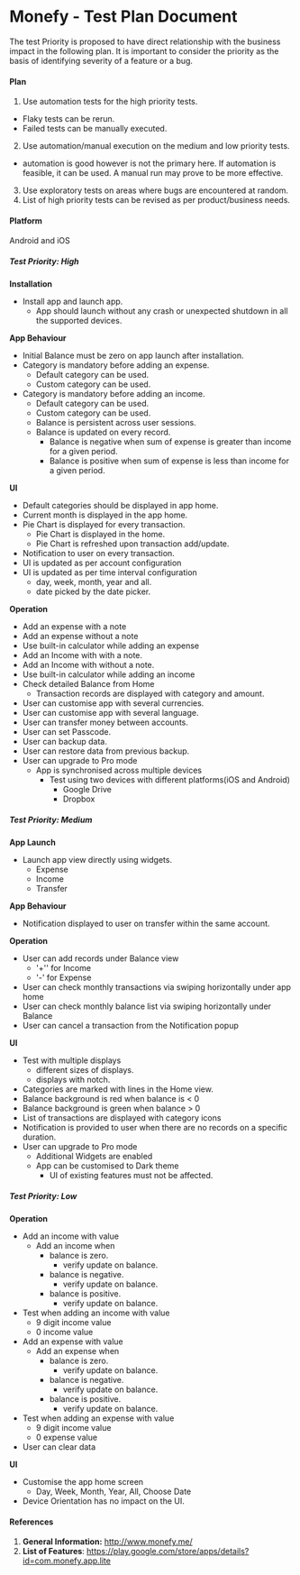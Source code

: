 # **Monefy** - Test Plan Document

The test Priority is proposed to have direct relationship with the business impact in the following plan. It is important to consider the priority as the basis of identifying severity of a feature or a bug.

#### Plan

1. Use automation tests for the high priority tests.
- Flaky tests can be rerun.
- Failed tests can be manually executed.
2. Use automation/manual execution on the medium and low priority tests.
- automation is good however is not the primary here. If automation is feasible, it can be used. A manual run may prove to be more effective.
3. Use exploratory tests on areas where bugs are encountered at random.
4. List of high priority tests can be revised as per product/business needs.

#### Platform
Android and iOS

##### Test Priority: High

**Installation**
- Install app and launch app.
  - App should launch without any crash or unexpected shutdown in all the supported devices.

**App Behaviour**
  - Initial Balance must be zero on app launch after installation.
  - Category is mandatory before adding an expense.
    - Default category can be used.
    - Custom category can be used.
  - Category is mandatory before adding an income.
    - Default category can be used.
    - Custom category can be used.
    - Balance is persistent across user sessions.
    - Balance is updated on every record.
      - Balance is negative when sum of expense is greater than income for a given period.
      - Balance is positive when sum of expense is less than income for a given period.  

**UI**  
  - Default categories should be displayed in app home.
  - Current month is displayed in the app home.
  - Pie Chart is displayed for every transaction.
    - Pie Chart is displayed in the home.
    - Pie Chart is refreshed upon transaction add/update.
  - Notification to user on every transaction.
  - UI is updated as per account configuration
  - UI is updated as per time interval configuration
    - day, week, month, year and all.
    - date picked by the date picker.

**Operation**
  - Add an expense with a note
  - Add an expense without a note
  - Use built-in calculator while adding an expense
  - Add an Income with with a note.
  - Add an Income with without a note.
  - Use built-in calculator while adding an income
  - Check detailed Balance from Home
      - Transaction records are displayed with category and amount.
  - User can customise app with several currencies.
  - User can customise app with several language.
  - User can transfer money between accounts.
  - User can set Passcode.
  - User can backup data.
  - User can restore data from previous backup.
  - User can upgrade to Pro mode
    - App is synchronised across multiple devices
      - Test using two devices with different platforms(iOS and Android)
        - Google Drive
        - Dropbox


##### Test Priority: Medium
**App Launch**
- Launch app view directly using widgets.
  - Expense
  - Income
  - Transfer

**App Behaviour**
- Notification displayed to user on transfer within the same account.

**Operation**
- User can add records under Balance view
  - '+'' for Income
  - '-' for Expense
- User can check monthly transactions via swiping horizontally under app home  
- User can check monthly balance list via swiping horizontally under Balance
- User can cancel a transaction from the Notification popup

**UI**
- Test with multiple displays
  - different sizes of displays.
  - displays with notch.
- Categories are marked with lines in the Home view.
- Balance background is red when balance is < 0
- Balance background is green when balance > 0
- List of transactions are displayed with category icons
- Notification is provided to user when there are no records on a specific duration.
- User can upgrade to Pro mode
  - Additional Widgets are enabled
  - App can be customised to Dark theme
    - UI of existing features must not be affected.

##### Test Priority: Low

**Operation**
- Add an income with value
  - Add an income when
    - balance is zero.
      - verify update on balance.
    - balance is negative.
      - verify update on balance.
    - balance is positive.
      - verify update on balance.
- Test when adding an income with value
    - 9 digit income value
    - 0 income value
- Add an expense with value
  - Add an expense when
    - balance is zero.
      - verify update on balance.
    - balance is negative.
      - verify update on balance.
    - balance is positive.
      - verify update on balance.
- Test when adding an expense with value
    - 9 digit income value
    - 0 expense value
- User can clear data

**UI**
- Customise the app home screen
  - Day, Week, Month, Year, All, Choose Date
- Device Orientation has no impact on the UI.


#### References

1. **General Information:** http://www.monefy.me/
2. **List of Features**: https://play.google.com/store/apps/details?id=com.monefy.app.lite
